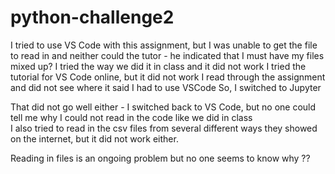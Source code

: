 # python-challenge2
I tried to use VS Code with this assignment, but I was unable to get the file to read in and neither could the tutor - he indicated that I must have my files mixed up? I tried the way we did it in class and it did not work 
I tried the tutorial for VS Code online, but it did not work 
I read through the assignment and did not see where it said I had to use VSCode 
So, I switched to Jupyter

That did not go well either - I switched back to VS Code, but no one could tell me why I could not read in the code like we did in class  
I also tried to read in the csv files from several different ways they showed on the internet, but it did not work either. 

Reading in files is an ongoing problem but no one seems to know why ??
